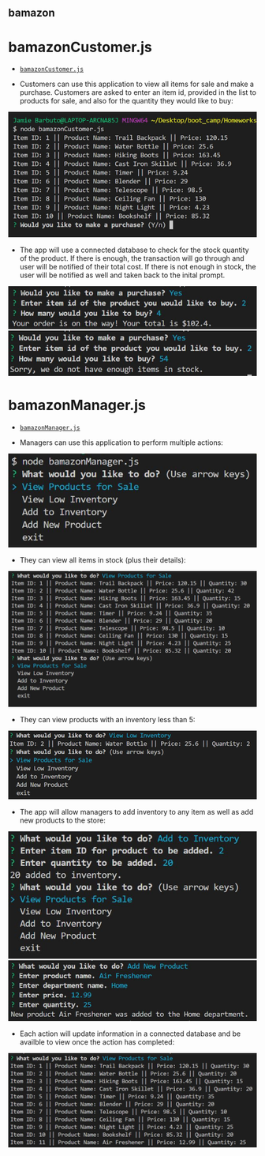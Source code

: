 ## bamazon

# bamazonCustomer.js

* [`bamazonCustomer.js`](bamazonCustomer.js)

* Customers can use this application to view all items for sale and make a purchase. Customers are asked to enter an item id, provided in the list to products for sale, and also for the quantity they would like to buy:

![Customer Initialize](images/cust_init.jpg)

* The app will use a connected database to check for the stock quantity of the product. If there is enough, the transaction will go through and user will be notified of their total cost. If there is not enough in stock, the user will be notified as well and taken back to the inital prompt.

![Customer Purchase](./images/cust_purch.jpg)
![Customer Sorry](./images/cust_sorry.jpg)

# bamazonManager.js

* [`bamazonManager.js`](bamazonManager.js)

* Managers can use this application to perform multiple actions:

![Manager Initialize](images/mana_init.jpg)

* They can view all items in stock (plus their details):

![Manager View All](images/mana_viewAll.jpg)

* They can view products with an inventory less than 5:

![Manager View Low Inventory](images/mana_viewLow.jpg)

* The app will allow managers to add inventory to any item as well as add new products to the store:

![Manager Add Inventory](images/mana_addInventory.jpg)
![Manager Add Product](images/mana_addProd.jpg)

* Each action will update information in a connected database and be availble to view once the action has completed:

![Manager Update](images/mana_updated.jpg)